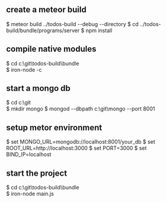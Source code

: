 ## create a meteor build
$ meteor build ../todos-build --debug --directory
$ cd ../todos-build/bundle/programs/server
$ npm install

## compile native modules
$ cd c:\git\todos-build\bundle\
$ iron-node -c

## start a mongo db
$ cd c:\git\
$ mkdir mongo
$ mongod --dbpath c:\git\mongo --port 8001

## setup metor environment
$ set MONGO_URL=mongodb://localhost:8001/your_db
$ set ROOT_URL=http://localhost:3000
$ set PORT=3000
$ set BIND_IP=localhost

## start the project
$ cd c:\git\todos-build\bundle\
$ iron-node main.js